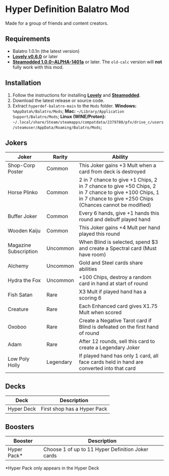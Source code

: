 # Hyper Definition Balatro Mod

Made for a group of friends and content creators.

## Requirements
- Balatro 1.0.1n (the latest version)
- **[Lovely v0.6.0](https://github.com/ethangreen-dev/lovely-injector)** or later
- **[Steamodded 1.0.0~ALPHA-1401a](https://github.com/Steamodded/smods/wiki)** or later.
The `old-calc` version will **not** fully work with this mod.

## Installation
1. Follow the instructions for installing **[Lovely](https://github.com/ethangreen-dev/lovely-injector)** and **[Steamodded](https://github.com/Steamodded/smods/wiki)**.
2. Download the latest release or source code.
3. Extract `hyperdef-balatro-main` to the `Mods` folder.
**Windows:** `%AppData%/Balatro/Mods`;
**Mac:** `~/Library/Application Support/Balatro/Mods`;
**Linux (WINE/Proton):** `~/.local/share/Steam/steamapps/compatdata/2379780/pfx/drive_c/users/steamuser/AppData/Roaming/Balatro/Mods`;

## Jokers
|Joker|Rarity|Ability|
|-----|------|-------|
|Shop-Corp Poster|Common|This Joker gains +3 Mult when a card from deck is destroyed|
|Horse Plinko|Common|2 in 7 chance to give +1 Chips, 2 in 7 chance to give +50 Chips, 2 in 7 chance to give +100 Chips, 1 in 7 chance to give +250 Chips (Chances cannot be modified)|
|Buffer Joker|Common|Every 6 hands, give +1 hands this round and debuff played hand|
|Wooden Kaiju|Common|This Joker gains +4 Mult per hand played this round|
|Magazine Subscription|Uncommon|When Blind is selected, spend $3 and create a Spectral card (Must have room)|
|Alchemy|Uncommon|Gold and Steel cards share abilities|
|Hydra the Fox|Uncommon|+100 Chips, destroy a random card in hand at start of round|
|Fish Satan|Rare|X3 Mult if played hand has a scoring 6|
|Creature|Rare|Each Enhanced card gives X1.75 Mult when scored|
|Oxoboo|Rare|Create a Negative Tarot card if Blind is defeated on the first hand of round|
|Adam|Rare|After 12 rounds, sell this card to create a Legendary Joker|
|Low Poly Holly|Legendary|If played hand has only 1 card, all face cards held in hand are converted into that card|

## Decks
|Deck|Description|
|----|-----------|
|Hyper Deck|First shop has a Hyper Pack|

## Boosters
|Booster|Description|
|-------|-----------|
|Hyper Pack*|Choose 1 of up to 11 Hyper Definition Joker cards|

*Hyper Pack only appears in the Hyper Deck
